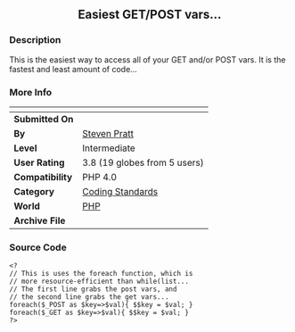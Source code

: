 ﻿<div align="center">

## Easiest GET/POST vars\.\.\.


</div>

### Description

This is the easiest way to access all of your GET and/or POST vars. It is the fastest and least amount of code...
 
### More Info
 


<span>             |<span>
---                |---
**Submitted On**   |
**By**             |[Steven Pratt](https://github.com/Planet-Source-Code/PSCIndex/blob/master/ByAuthor/steven-pratt.md)
**Level**          |Intermediate
**User Rating**    |3.8 (19 globes from 5 users)
**Compatibility**  |PHP 4\.0
**Category**       |[Coding Standards](https://github.com/Planet-Source-Code/PSCIndex/blob/master/ByCategory/coding-standards__8-33.md)
**World**          |[PHP](https://github.com/Planet-Source-Code/PSCIndex/blob/master/ByWorld/php.md)
**Archive File**   |[](https://github.com/Planet-Source-Code/steven-pratt-easiest-get-post-vars__8-936/archive/master.zip)





### Source Code

```
<?
// This is uses the foreach function, which is
// more resource-efficient than while(list...
// The first line grabs the post vars, and
// the second line grabs the get vars...
foreach($_POST as $key=>$val){ $$key = $val; }
foreach($_GET as $key=>$val){ $$key = $val; }
?>
```

